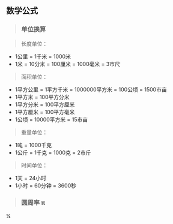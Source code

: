 ## 数学公式

> ### 单位换算

> 长度单位：
- 1公里 = 1千米 = 1000米
- 1米 = 10分米 = 100厘米 = 1000毫米 = 3市尺

> 面积单位：
- 1平方公里 = 1平方千米 = 1000000平方米 = 100公顷 = 1500市亩
- 1平方米 = 100平方分米
- 1平方分米 = 100平方厘米
- 1平方厘米 = 100平方毫米
- 1公顷 = 10000平方米 = 15市亩

> 重量单位：
- 1吨 = 1000千克
- 1公斤 = 1千克 = 1000克 = 2市斤

> 时间单位：
- 1天 = 24小时
- 1小时 = 60分钟 = 3600秒

> ### 圆周率 π
&frac14;


